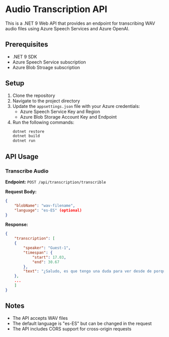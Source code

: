 # Audio Transcription API

This is a .NET 9 Web API that provides an endpoint for transcribing WAV audio files using Azure Speech Services and Azure OpenAI.

## Prerequisites

- .NET 9 SDK
- Azure Speech Service subscription
- Azure Blob Stroage subscription

## Setup

1. Clone the repository
2. Navigate to the project directory
3. Update the `appsettings.json` file with your Azure credentials:
   - Azure Speech Service Key and Region
   - Azure Blob Storage Account Key and Endpoint
4. Run the following commands:
   ```bash
   dotnet restore
   dotnet build
   dotnet run
   ```

## API Usage

### Transcribe Audio

**Endpoint:** `POST /api/transcription/transcrible`

**Request Body:**
```json
{
    "blobName": "wav-filename",
    "language": "es-ES" (optional)
}
```

**Response:**
```json
{
    "transcription": [
    {
        "speaker": "Guest-1",
        "timespan": {
            "start": 17.03,
            "end": 30.67
        },
        "text": "¿Saludo, es que tengo una duda para ver desde de porque si tuve un accidente, verdad, EH? ¿De desde si hice la querella, cuánto tiempo tengo para presentárselo a ustedes y poder reclamar?"
    },
    ...
    ]
}
```

## Notes

- The API accepts WAV files
- The default language is "es-ES" but can be changed in the request
- The API includes CORS support for cross-origin requests